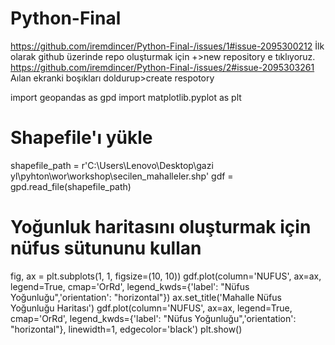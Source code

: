 # Python-Final
https://github.com/iremdincer/Python-Final-/issues/1#issue-2095300212
İlk olarak github üzerinde repo oluşturmak için +>new repository e tıklıyoruz.
https://github.com/iremdincer/Python-Final-/issues/2#issue-2095303261
Aılan ekranki boşıkları doldurup>create respotory 


import geopandas as gpd
import matplotlib.pyplot as plt

# Shapefile'ı yükle
shapefile_path = r'C:\Users\Lenovo\Desktop\gazi yl\pyhton\wor\workshop\secilen_mahalleler.shp'
gdf = gpd.read_file(shapefile_path)

# Yoğunluk haritasını oluşturmak için nüfus sütununu kullan
fig, ax = plt.subplots(1, 1, figsize=(10, 10))
gdf.plot(column='NUFUS', ax=ax, legend=True, cmap='OrRd', legend_kwds={'label': "Nüfus Yoğunluğu",'orientation': "horizontal"})
ax.set_title('Mahalle Nüfus Yoğunluğu Haritası')
gdf.plot(column='NUFUS', ax=ax, legend=True, cmap='OrRd', legend_kwds={'label': "Nüfus Yoğunluğu",'orientation': "horizontal"}, linewidth=1, edgecolor='black')
plt.show()


